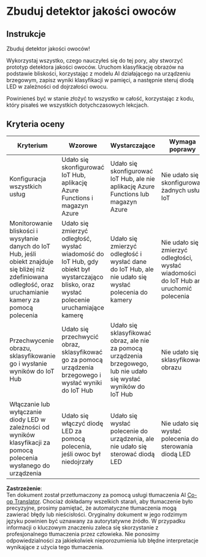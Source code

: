 <!--
CO_OP_TRANSLATOR_METADATA:
{
  "original_hash": "1a85e50c33c38dcd2cde2a97d132f248",
  "translation_date": "2025-08-26T06:39:14+00:00",
  "source_file": "4-manufacturing/lessons/4-trigger-fruit-detector/assignment.md",
  "language_code": "pl"
}
-->
# Zbuduj detektor jakości owoców

## Instrukcje

Zbuduj detektor jakości owoców!

Wykorzystaj wszystko, czego nauczyłeś się do tej pory, aby stworzyć prototyp detektora jakości owoców. Uruchom klasyfikację obrazów na podstawie bliskości, korzystając z modelu AI działającego na urządzeniu brzegowym, zapisz wyniki klasyfikacji w pamięci, a następnie steruj diodą LED w zależności od dojrzałości owocu.

Powinieneś być w stanie złożyć to wszystko w całość, korzystając z kodu, który pisałeś we wszystkich dotychczasowych lekcjach.

## Kryteria oceny

| Kryterium | Wzorowe | Wystarczające | Wymaga poprawy |
| --------- | --------- | --------- | --------------- |
| Konfiguracja wszystkich usług | Udało się skonfigurować IoT Hub, aplikację Azure Functions i magazyn Azure | Udało się skonfigurować IoT Hub, ale nie aplikację Azure Functions lub magazyn Azure | Nie udało się skonfigurować żadnych usług IoT |
| Monitorowanie bliskości i wysyłanie danych do IoT Hub, jeśli obiekt znajduje się bliżej niż zdefiniowana odległość, oraz uruchamianie kamery za pomocą polecenia | Udało się zmierzyć odległość, wysłać wiadomość do IoT Hub, gdy obiekt był wystarczająco blisko, oraz wysłać polecenie uruchamiające kamerę | Udało się zmierzyć odległość i wysłać dane do IoT Hub, ale nie udało się wysłać polecenia do kamery | Nie udało się zmierzyć odległości, wysłać wiadomości do IoT Hub ani uruchomić polecenia |
| Przechwycenie obrazu, sklasyfikowanie go i wysłanie wyników do IoT Hub | Udało się przechwycić obraz, sklasyfikować go za pomocą urządzenia brzegowego i wysłać wyniki do IoT Hub | Udało się sklasyfikować obraz, ale nie za pomocą urządzenia brzegowego, lub nie udało się wysłać wyników do IoT Hub | Nie udało się sklasyfikować obrazu |
| Włączanie lub wyłączanie diody LED w zależności od wyników klasyfikacji za pomocą polecenia wysłanego do urządzenia | Udało się włączyć diodę LED za pomocą polecenia, jeśli owoc był niedojrzały | Udało się wysłać polecenie do urządzenia, ale nie udało się sterować diodą LED | Nie udało się wysłać polecenia do sterowania diodą LED |

**Zastrzeżenie**:  
Ten dokument został przetłumaczony za pomocą usługi tłumaczenia AI [Co-op Translator](https://github.com/Azure/co-op-translator). Chociaż dokładamy wszelkich starań, aby tłumaczenie było precyzyjne, prosimy pamiętać, że automatyczne tłumaczenia mogą zawierać błędy lub nieścisłości. Oryginalny dokument w jego rodzimym języku powinien być uznawany za autorytatywne źródło. W przypadku informacji o kluczowym znaczeniu zaleca się skorzystanie z profesjonalnego tłumaczenia przez człowieka. Nie ponosimy odpowiedzialności za jakiekolwiek nieporozumienia lub błędne interpretacje wynikające z użycia tego tłumaczenia.